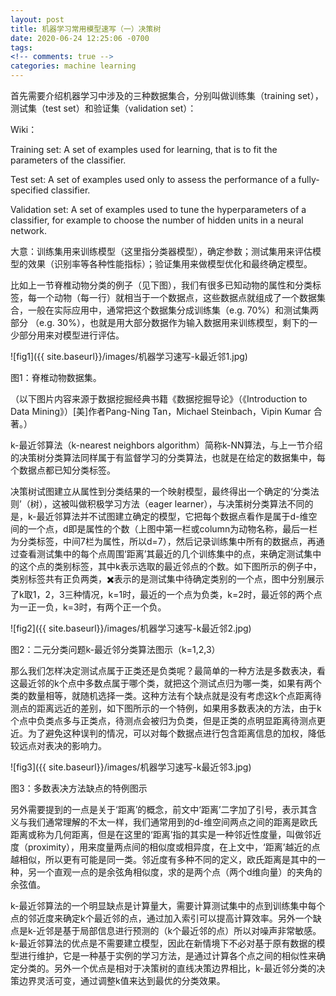 ```yaml
---
layout: post
title: 机器学习常用模型速写（一）决策树
date: 2020-06-24 12:25:06 -0700
tags: 
<!-- comments: true -->
categories: machine learning
---
```


首先需要介绍机器学习中涉及的三种数据集合，分别叫做训练集（training set），测试集（test set）和验证集（validation set）：

Wiki：

Training set: A set of examples used for learning, that is to fit the parameters of the classifier.

Test set: A set of examples used only to assess the performance of a fully-specified classifier.

Validation set: A set of examples used to tune the hyperparameters of a classifier, for example to choose the number of hidden units in a neural network.

大意：训练集用来训练模型（这里指分类器模型），确定参数；测试集用来评估模型的效果（识别率等各种性能指标）；验证集用来做模型优化和最终确定模型。

比如上一节脊椎动物分类的例子（见下图），我们有很多已知动物的属性和分类标签，每一个动物（每一行）就相当于一个数据点，这些数据点就组成了一个数据集合，一般在实际应用中，通常把这个数据集分成训练集（e.g. 70%）和测试集两部分 （e.g. 30%），也就是用大部分数据作为输入数据用来训练模型，剩下的一少部分用来对模型进行评估。

![fig1]({{ site.baseurl}}/images/机器学习速写-k最近邻1.jpg)

图1：脊椎动物数据集。

（以下图片内容来源于数据挖掘经典书籍《数据挖掘导论》（《Introduction to Data Mining》）[美]作者Pang-Ning Tan，Michael Steinbach，Vipin Kumar 合著。）

k-最近邻算法（k-nearest neighbors algorithm）简称k-NN算法，与上一节介绍的决策树分类算法同样属于有监督学习的分类算法，也就是在给定的数据集中，每个数据点都已知分类标签。

决策树试图建立从属性到分类结果的一个映射模型，最终得出一个确定的‘分类法则’（树），这被叫做积极学习方法（eager learner），与决策树分类算法不同的是，k-最近邻算法并不试图建立确定的模型，它把每个数据点看作是属于d-维空间的一个点，d即是属性的个数（上图中第一栏或column为动物名称，最后一栏为分类标签，中间7栏为属性，所以d=7），然后记录训练集中所有的数据点，再通过查看测试集中的每个点周围‘距离’其最近的几个训练集中的点，来确定测试集中的这个点的类别标签，其中k表示选取的最近邻点的个数。如下图所示的例子中，类别标签共有正负两类，✖️表示的是测试集中待确定类别的一个点，图中分别展示了k取1，2，3三种情况，k=1时，最近的一个点为负类，k=2时，最近邻的两个点为一正一负，k=3时，有两个正一个负。

![fig2]({{ site.baseurl}}/images/机器学习速写-k最近邻2.jpg)

图2：二元分类问题k-最近邻分类算法图示（k=1,2,3）

那么我们怎样决定测试点属于正类还是负类呢？最简单的一种方法是多数表决，看这最近邻的k个点中多数点属于哪个类，就把这个测试点归为哪一类，如果有两个类的数量相等，就随机选择一类。这种方法有个缺点就是没有考虑这k个点距离待测点的距离远近的差别，如下图所示的一个特例，如果用多数表决的方法，由于k个点中负类点多与正类点，待测点会被归为负类，但是正类的点明显距离待测点更近。为了避免这种误判的情况，可以对每个数据点进行包含距离信息的加权，降低较远点对表决的影响力。

![fig3]({{ site.baseurl}}/images/机器学习速写-k最近邻3.jpg)

图3：多数表决方法缺点的特例图示

另外需要提到的一点是关于‘距离’的概念，前文中‘距离’二字加了引号，表示其含义与我们通常理解的不太一样，我们通常用到的d-维空间两点之间的距离是欧氏距离或称为几何距离，但是在这里的‘距离’指的其实是一种邻近性度量，叫做邻近度（proximity），用来度量两点间的相似度或相异度，在上文中，‘距离’越近的点越相似，所以更有可能是同一类。邻近度有多种不同的定义，欧氏距离是其中的一种，另一个直观一点的是余弦角相似度，求的是两个点（两个d维向量）的夹角的余弦值。

k-最近邻算法的一个明显缺点是计算量大，需要计算测试集中的点到训练集中每个点的邻近度来确定k个最近邻的点，通过加入索引可以提高计算效率。另外一个缺点是k-近邻是基于局部信息进行预测的（k个最近邻的点）所以对噪声非常敏感。k-最近邻算法的优点是不需要建立模型，因此在新情境下不必对基于原有数据的模型进行维护，它是一种基于实例的学习方法，是通过计算各个点之间的相似性来确定分类的。另外一个优点是相对于决策树的直线决策边界相比，k-最近邻分类的决策边界灵活可变，通过调整k值来达到最优的分类效果。





